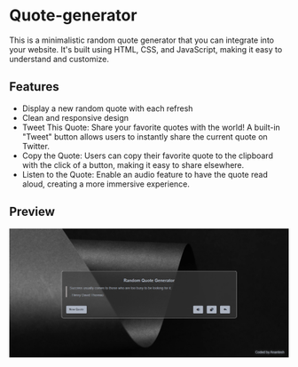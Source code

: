 # Quote-generator

This is a minimalistic random quote generator that you can integrate into your website. It's built using HTML, CSS, and JavaScript, making it easy to understand and customize.

## Features
- Display a new random quote with each refresh
- Clean and responsive design
- Tweet This Quote: Share your favorite quotes with the world! A built-in "Tweet" button allows users to instantly share the current quote on Twitter.
- Copy the Quote: Users can copy their favorite quote to the clipboard with the click of a button, making it easy to share elsewhere.
- Listen to the Quote: Enable an audio feature to have the quote read aloud, creating a more immersive experience.

## Preview
![Demo screenshot of quote-generator website](Screenshot.png)






